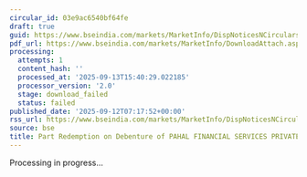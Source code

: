 ```yaml
---
circular_id: 03e9ac6540bf64fe
draft: true
guid: https://www.bseindia.com/markets/MarketInfo/DispNoticesNCirculars.aspx?Noticeid={F5237771-B05D-42E9-BC91-26E2694C13DD}&noticeno=20250912-12&dt=09/12/2025&icount=12&totcount=103&flag=0
pdf_url: https://www.bseindia.com/markets/MarketInfo/DownloadAttach.aspx?id=20250912-12&attachedId=
processing:
  attempts: 1
  content_hash: ''
  processed_at: '2025-09-13T15:40:29.022185'
  processor_version: '2.0'
  stage: download_failed
  status: failed
published_date: '2025-09-12T07:17:52+00:00'
rss_url: https://www.bseindia.com/markets/MarketInfo/DispNoticesNCirculars.aspx?Noticeid={F5237771-B05D-42E9-BC91-26E2694C13DD}&noticeno=20250912-12&dt=09/12/2025&icount=12&totcount=103&flag=0
source: bse
title: Part Redemption on Debenture of PAHAL FINANCIAL SERVICES PRIVATE LIMITED
---
```


Processing in progress...